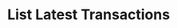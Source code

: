 ---
title: List Latest Transactions
excerpt: Retrieve a paginated, filtered list of Latest Transactions
api:
  file: api_gateway_swagger.json
  operationId: post_api-v2-transactions-latest
hidden: false
---